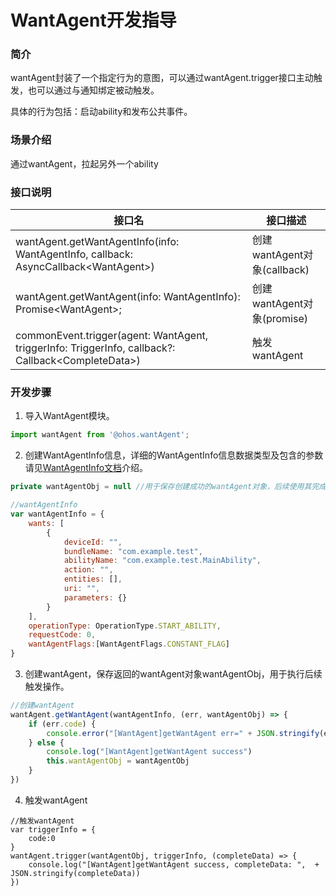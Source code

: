 # WantAgent开发指导
### 简介
wantAgent封装了一个指定行为的意图，可以通过wantAgent.trigger接口主动触发，也可以通过与通知绑定被动触发。

具体的行为包括：启动ability和发布公共事件。

### 场景介绍
通过wantAgent，拉起另外一个ability

### 接口说明
| 接口名                                                                                          | 接口描述 |
| ---------------------------------------------------------------------------------------------- | ----------- |
| wantAgent.getWantAgentInfo(info: WantAgentInfo, callback: AsyncCallback\<WantAgent\>) | 创建wantAgent对象(callback) |
| wantAgent.getWantAgent(info: WantAgentInfo): Promise\<WantAgent\>; | 创建wantAgent对象(promise) |
| commonEvent.trigger(agent: WantAgent, triggerInfo: TriggerInfo, callback?: Callback\<CompleteData\>) | 触发wantAgent |

### 开发步骤
1. 导入WantAgent模块。

```javascript
import wantAgent from '@ohos.wantAgent';
```

2. 创建WantAgentInfo信息，详细的WantAgentInfo信息数据类型及包含的参数请见[WantAgentInfo文档](../reference/apis/js-apis-wantAgent.md#wantagentinfo)介绍。

```javascript
private wantAgentObj = null	//用于保存创建成功的wantAgent对象，后续使用其完成触发的动作

//wantAgentInfo
var wantAgentInfo = {
    wants: [
        {
            deviceId: "",
            bundleName: "com.example.test",
            abilityName: "com.example.test.MainAbility",
            action: "",
            entities: [],
            uri: "",
            parameters: {}
        }
    ],
    operationType: OperationType.START_ABILITY,
    requestCode: 0,
    wantAgentFlags:[WantAgentFlags.CONSTANT_FLAG]
}
```

3. 创建wantAgent，保存返回的wantAgent对象wantAgentObj，用于执行后续触发操作。

```javascript
//创建wantAgent
wantAgent.getWantAgent(wantAgentInfo, (err, wantAgentObj) => {
    if (err.code) {
        console.error("[WantAgent]getWantAgent err=" + JSON.stringify(err))
    } else {
        console.log("[WantAgent]getWantAgent success")
        this.wantAgentObj = wantAgentObj
    }
})
```

4. 触发wantAgent

```
//触发wantAgent
var triggerInfo = {
    code:0
}
wantAgent.trigger(wantAgentObj, triggerInfo, (completeData) => {
    console.log("[WantAgent]getWantAgent success, completeData: ",  + JSON.stringify(completeData))
})
```